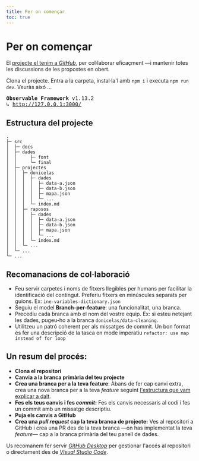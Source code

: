 ```yaml
---
title: Per on començar
toc: true
---
```


# Per on començar
El [projecte el tenim a *GitHub*](https://github.com/fndvit/mds-udg-viz-i-dgpcd-hackathon-25), per col·laborar eficaçment —i mantenir totes les discussions de les propostes en obert. 

Clona el projecte. Entra a la carpeta, instal·la'l amb `npm i` i executa `npm run dev`. Veuràs aixó ...

<pre class="observablehq-pre-container" data-copy="none"><b class="green">Observable Framework</b> v1.13.2
↳ <u><a href="http://127.0.0.1:3000/" style="color: inherit;">http://127.0.0.1:3000/</a></u></pre>

## Estructura del projecte

```
.
├─ src
│  ├─ docs
│  ├─ dades
│  │     ├─ font
│  │     └─ final
│  ├─ projectes
│  │  ├─ donicelas
│  │  │  ├─ dades
│  │  │  │  ├─ data-a.json
│  │  │  │  ├─ data-b.json
│  │  │  │  ├─ mapa.json
│  │  │  │  └─ ...
│  │  │  └─ index.md
│  │  ├─ raposos
│  │  │  ├─ dades
│  │  │  │  ├─ data-a.json
│  │  │  │  ├─ data-b.json
│  │  │  │  ├─ mapa.json
│  │  │  │  └─ ...
│  │  │  └─ index.md
│  │  └─ ...
│  └─ ...
└─ ...
```

## Recomanacions de col·laboració
- Feu servir carpetes i noms de fitxers llegibles per humans per facilitar la identificació del contingut. Preferiu fitxers en minúscules separats per guions. Ex: `ine-variables-dictionary.json`
- Seguiu el model **Branch-per-feature**: una funcionalitat, una branca.
- Precediu cada branca amb el nom del vostre equip. Ex: si esteu netejant les dades, pugeu-ho a la branca `donicelas/data-cleaning`.
- Utilitzeu un patró coherent per als missatges de commit. Un bon format és fer una descripció de la tasca en mode imperatiu `refactor: use map instead of for loop`

## Un resum del procés:

- **Clona el repositori**
- **Canvia a la branca primària del teu projecte** 
- **Crea una branca per a la teva feature**: Abans de fer cap canvi extra, crea una nova branca per a la teva *feature* seguint [l'estructura que vam explicar a dalt](#recomanacions-de-collaboracio).
- **Fes els teus canvis i fes *commit*:** Fes els canvis necessaris al codi i fes un commit amb un missatge descriptiu.
- **Puja els canvis a GitHub**
- **Crea una *pull request* cap la teva branca de projecte:** Ves al repositori a GitHub i crea una PR des de la teva branca —on has implementat la teva *feature*— cap a la branca primària del teu panell de dades.

Us recomanem fer servir [*GitHub Desktop*](https://desktop.github.com/) per gestionar l'accés al repositori o directament des de [*Visual Studio Code*](https://code.visualstudio.com/docs/sourcecontrol/github).